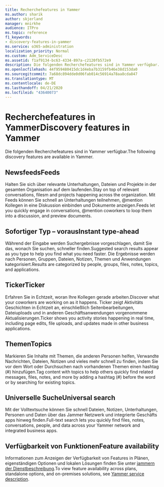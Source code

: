 ```yaml
---
title: Recherchefeatures in Yammer
ms.author: sharik
author: skjerland
manager: mnirkhe
audience: ITPro
ms.topic: reference
f1_keywords:
- discovery-features-in-yammer
ms.service: o365-administration
localization_priority: Normal
ms.custom: Adm_ServiceDesc
ms.assetid: f1af9134-bc63-4334-897a-c2120fb572e9
description: Die folgenden Recherchefeatures sind in Yammer verfügbar.
ms.openlocfilehash: 44f959480415dc1d4eba7b3159fb46e38d153da0
ms.sourcegitcommit: 7a68dc894dde0d06fab014c56914a78aa8cda847
ms.translationtype: MT
ms.contentlocale: de-DE
ms.lasthandoff: 04/21/2020
ms.locfileid: "43640073"
---
```

# <a name="discovery-features-in-yammer"></a><span data-ttu-id="a3063-103">Recherchefeatures in Yammer</span><span class="sxs-lookup"><span data-stu-id="a3063-103">Discovery features in Yammer</span></span>

<span data-ttu-id="a3063-104">Die folgenden Recherchefeatures sind in Yammer verfügbar.</span><span class="sxs-lookup"><span data-stu-id="a3063-104">The following discovery features are available in Yammer.</span></span>
  
## <a name="feeds"></a><span data-ttu-id="a3063-105">Newsfeeds</span><span class="sxs-lookup"><span data-stu-id="a3063-105">Feeds</span></span>

<span data-ttu-id="a3063-106">Halten Sie sich über relevante Unterhaltungen, Dateien und Projekte in der gesamten Organisation auf dem laufenden.</span><span class="sxs-lookup"><span data-stu-id="a3063-106">Stay on top of relevant conversations, filesm and projects happening across the organization.</span></span> <span data-ttu-id="a3063-107">Mit Feeds können Sie schnell an Unterhaltungen teilnehmen, @mention Kollegen in eine Diskussion einbinden und Dokumente anzeigen.</span><span class="sxs-lookup"><span data-stu-id="a3063-107">Feeds let you quickly engage in conversations, @mention coworkers to loop them into a discussion, and preview documents.</span></span>

## <a name="instant-type-ahead"></a><span data-ttu-id="a3063-108">Sofortiger Typ – voraus</span><span class="sxs-lookup"><span data-stu-id="a3063-108">Instant type-ahead</span></span>

<span data-ttu-id="a3063-109">Während der Eingabe werden Suchergebnisse vorgeschlagen, damit Sie das, wonach Sie suchen, schneller finden.</span><span class="sxs-lookup"><span data-stu-id="a3063-109">Suggested search results appear as you type to help you find what you need faster.</span></span> <span data-ttu-id="a3063-110">Die Ergebnisse werden nach Personen, Gruppen, Dateien, Notizen, Themen und Anwendungen kategorisiert.</span><span class="sxs-lookup"><span data-stu-id="a3063-110">Results are categorized by people, groups, files, notes, topics, and applications.</span></span>
    
## <a name="ticker"></a><span data-ttu-id="a3063-111">Ticker</span><span class="sxs-lookup"><span data-stu-id="a3063-111">Ticker</span></span>

<span data-ttu-id="a3063-112">Erfahren Sie in Echtzeit, woran Ihre Kollegen gerade arbeiten.</span><span class="sxs-lookup"><span data-stu-id="a3063-112">Discover what your coworkers are working on as it happens.</span></span> <span data-ttu-id="a3063-113">Ticker zeigt Aktivitäts Geschichten in Echtzeit an, einschließlich Seitenbearbeitungen, Dateiuploads und in anderen Geschäftsanwendungen vorgenommene Aktualisierungen.</span><span class="sxs-lookup"><span data-stu-id="a3063-113">Ticker shows you activity stories happening in real time, including page edits, file uploads, and updates made in other business applications.</span></span>
  
## <a name="topics"></a><span data-ttu-id="a3063-114">Themen</span><span class="sxs-lookup"><span data-stu-id="a3063-114">Topics</span></span>

<span data-ttu-id="a3063-115">Markieren Sie Inhalte mit Themen, die anderen Personen helfen, Verwandte Nachrichten, Dateien, Notizen und vieles mehr schnell zu finden, indem Sie vor dem Wort oder Durchsuchen nach vorhandenen Themen einen hashtag (#) hinzufügen.</span><span class="sxs-lookup"><span data-stu-id="a3063-115">Tag content with topics to help others quickly find related messages, files, notes, and more by adding a hashtag (#) before the word or by searching for existing topics.</span></span>
  
## <a name="universal-search"></a><span data-ttu-id="a3063-116">Universelle Suche</span><span class="sxs-lookup"><span data-stu-id="a3063-116">Universal search</span></span>

<span data-ttu-id="a3063-117">Mit der Volltextsuche können Sie schnell Dateien, Notizen, Unterhaltungen, Personen und Daten über das Jammer Netzwerk und integrierte Geschäfts apps hinweg finden.</span><span class="sxs-lookup"><span data-stu-id="a3063-117">Full-text search lets you quickly find files, notes, conversations, people, and data across your Yammer network and integrated business apps.</span></span>
  
## <a name="feature-availability"></a><span data-ttu-id="a3063-118">Verfügbarkeit von Funktionen</span><span class="sxs-lookup"><span data-stu-id="a3063-118">Feature availability</span></span>

<span data-ttu-id="a3063-119">Informationen zum Anzeigen der Verfügbarkeit von Features in Plänen, eigenständigen Optionen und lokalen Lösungen finden Sie unter [jammern der Dienstbeschreibung](yammer-service-description.md).</span><span class="sxs-lookup"><span data-stu-id="a3063-119">To view feature availability across plans, standalone options, and on-premises solutions, see [Yammer service description](yammer-service-description.md).</span></span>
  
  
